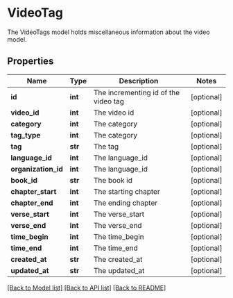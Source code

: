 # VideoTag

The VideoTags model holds miscellaneous information about the video model.
## Properties
Name | Type | Description | Notes
------------ | ------------- | ------------- | -------------
**id** | **int** | The incrementing id of the video tag | [optional] 
**video_id** | **int** | The video id | [optional] 
**category** | **int** | The category | [optional] 
**tag_type** | **int** | The category | [optional] 
**tag** | **str** | The tag | [optional] 
**language_id** | **int** | The language_id | [optional] 
**organization_id** | **int** | The language_id | [optional] 
**book_id** | **str** | The book id | [optional] 
**chapter_start** | **int** | The starting chapter | [optional] 
**chapter_end** | **int** | The ending chapter | [optional] 
**verse_start** | **int** | The verse_start | [optional] 
**verse_end** | **int** | The verse_end | [optional] 
**time_begin** | **int** | The time_begin | [optional] 
**time_end** | **int** | The time_end | [optional] 
**created_at** | **str** | The created_at | [optional] 
**updated_at** | **str** | The updated_at | [optional] 

[[Back to Model list]](../README.md#documentation-for-models) [[Back to API list]](../README.md#documentation-for-api-endpoints) [[Back to README]](../README.md)


